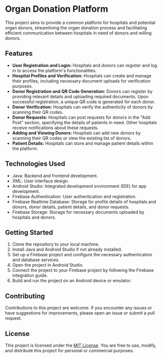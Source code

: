 # Organ Donation Platform

This project aims to provide a common platform for hospitals and potential organ donors, streamlining the organ donation process and facilitating efficient communication between hospitals in need of donors and willing donors.

## Features

- **User Registration and Login:** Hospitals and donors can register and log in to access the platform's functionalities.
- **Hospital Profiles and Verification:** Hospitals can create and manage their profiles, including necessary document uploads for verification purposes.
- **Donor Registration and QR Code Generation:** Donors can register by providing relevant details and uploading required documents. Upon successful registration, a unique QR code is generated for each donor.
- **Donor Verification:** Hospitals can verify the authenticity of donors by scanning their QR codes.
- **Donor Requests:** Hospitals can post requests for donors in the "Add Post" section, specifying the details of patients in need. Other hospitals receive notifications about these requests.
- **Adding and Viewing Donors:** Hospitals can add new donors by scanning their QR codes or view the existing list of donors.
- **Patient Details:** Hospitals can store and manage patient details within the platform.

## Technologies Used

- Java: Backend and frontend development.
- XML: User interface design.
- Android Studio: Integrated development environment (IDE) for app development.
- Firebase Authentication: User authentication and registration.
- Firebase Realtime Database: Storage for profile details of hospitals and donors, donor details, patient details, and donor requests.
- Firebase Storage: Storage for necessary documents uploaded by hospitals and donors.

## Getting Started

1. Clone the repository to your local machine.
2. Install Java and Android Studio if not already installed.
3. Set up a Firebase project and configure the necessary authentication and database services.
4. Open the project in Android Studio.
5. Connect the project to your Firebase project by following the Firebase integration guide.
6. Build and run the project on an Android device or emulator.

## Contributing

Contributions to this project are welcome. If you encounter any issues or have suggestions for improvements, please open an issue or submit a pull request.

## License

This project is licensed under the [MIT License](LICENSE). You are free to use, modify, and distribute this project for personal or commercial purposes.
